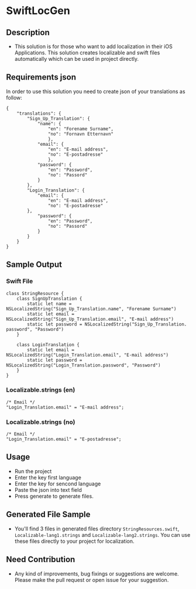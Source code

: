 # SwiftLocGen

## Description

- This solution is for those who want to add localization in their iOS Applications. This solution creates localizable and swift files automatically which can be used in project directly.

## Requirements json
In order to use this solution you need to create json of your translations as follow:

```
{
    "translations": {
        "Sign_Up_Translation": {
            "name": {
                "en": "Forename Surname",
                "no": "Fornavn Etternavn"
                },
            "email": {
                "en": "E-mail address",
                "no": "E-postadresse"
                },
            "password": {
                "en": "Password",
                "no": "Passord"
            }
        },
        "Login_Translation": {
            "email": {
                "en": "E-mail address",
                "no": "E-postadresse"
        },
            "password": {
                "en": "Password",
                "no": "Passord"
            }
        }
    }
}
```

## Sample Output

### Swift File

```
class StringResource {
	class SignUpTranslation {
		static let name = NSLocalizedString("Sign_Up_Translation.name", "Forename Surname")
		static let email = NSLocalizedString("Sign_Up_Translation.email", "E-mail address") 
		static let password = NSLocalizedString("Sign_Up_Translation. password", "Password") 
	}

	class LoginTranslation {
		static let email = NSLocalizedString("Login_Translation.email", "E-mail address") 
		static let password = NSLocalizedString("Login_Translation.password", "Password") 
	}
}
```

### Localizable.strings (en)
```
/* Email */
"Login_Translation.email" = "E-mail address";

```

### Localizable.strings (no)
```
/* Email */
"Login_Translation.email" = "E-postadresse";

```


## Usage

- Run the project
- Enter the key first language
- Enter the key for sencond language
- Paste the json into text field
- Press generate to generate files.

## Generated File Sample

- You'll find 3 files in generated files directory `StringResources.swift`, `Localizable-lang1.strings` and `Localizable-lang2.strings`. You can use these files directly to your project for localization.

## Need Contribution
- Any kind of improvements, bug fixings or suggestions are welcome. Please make the pull request or open issue for your suggestion.
